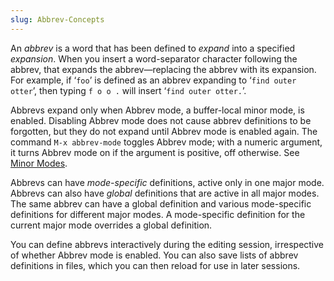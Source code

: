 ```yaml
---
slug: Abbrev-Concepts
---
```


An *abbrev* is a word that has been defined to *expand* into a specified *expansion*. When you insert a word-separator character following the abbrev, that expands the abbrev—replacing the abbrev with its expansion. For example, if ‘`foo`’ is defined as an abbrev expanding to ‘`find outer otter`’, then typing `f o o .` will insert ‘`find outer otter.`’.

Abbrevs expand only when Abbrev mode, a buffer-local minor mode, is enabled. Disabling Abbrev mode does not cause abbrev definitions to be forgotten, but they do not expand until Abbrev mode is enabled again. The command `M-x abbrev-mode` toggles Abbrev mode; with a numeric argument, it turns Abbrev mode on if the argument is positive, off otherwise. See [Minor Modes](/docs/emacs/Minor-Modes).

Abbrevs can have *mode-specific* definitions, active only in one major mode. Abbrevs can also have *global* definitions that are active in all major modes. The same abbrev can have a global definition and various mode-specific definitions for different major modes. A mode-specific definition for the current major mode overrides a global definition.

You can define abbrevs interactively during the editing session, irrespective of whether Abbrev mode is enabled. You can also save lists of abbrev definitions in files, which you can then reload for use in later sessions.
